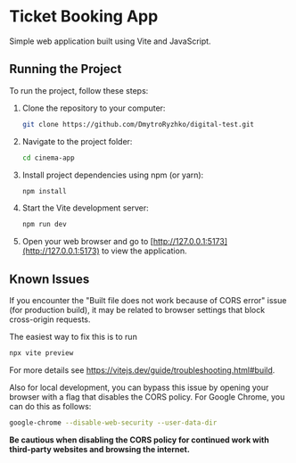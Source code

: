 # Ticket Booking App

Simple web application built using Vite and JavaScript.

## Running the Project

To run the project, follow these steps:

1. Clone the repository to your computer:

   ```bash
   git clone https://github.com/DmytroRyzhko/digital-test.git
   ```

2. Navigate to the project folder:

   ```bash
   cd cinema-app
   ```

3. Install project dependencies using npm (or yarn):

   ```bash
   npm install
   ```

4. Start the Vite development server:

   ```bash
   npm run dev
   ```

5. Open your web browser and go to [http://127.0.0.1:5173](http://127.0.0.1:5173) to view the application.

## Known Issues

If you encounter the "Built file does not work because of CORS error" issue (for production build), it may be related to browser settings that block cross-origin requests.

The easiest way to fix this is to run

```bash
npx vite preview
```

For more details see https://vitejs.dev/guide/troubleshooting.html#build.

Also for local development, you can bypass this issue by opening your browser with a flag that disables the CORS policy. For Google Chrome, you can do this as follows:

```bash
google-chrome --disable-web-security --user-data-dir
```

**Be cautious when disabling the CORS policy for continued work with third-party websites and browsing the internet.**
